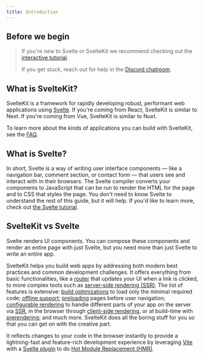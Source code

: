 ```yaml
---
title: Introduction
---
```


## Before we begin

> If you're new to Svelte or SvelteKit we recommend checking out the [interactive tutorial](https://learn.svelte.dev).
>
> If you get stuck, reach out for help in the [Discord chatroom](https://svelte.dev/chat).

## What is SvelteKit?

SvelteKit is a framework for rapidly developing robust, performant web applications using [Svelte](https://svelte.dev/). If you're coming from React, SvelteKit is similar to Next. If you're coming from Vue, SvelteKit is similar to Nuxt.

To learn more about the kinds of applications you can build with SvelteKit, see the [FAQ](/docs/faq#what-can-i-make-with-sveltekit).

## What is Svelte?

In short, Svelte is a way of writing user interface components — like a navigation bar, comment section, or contact form — that users see and interact with in their browsers. The Svelte compiler converts your components to JavaScript that can be run to render the HTML for the page and to CSS that styles the page. You don't need to know Svelte to understand the rest of this guide, but it will help. If you'd like to learn more, check out [the Svelte tutorial](https://svelte.dev/tutorial).

## SvelteKit vs Svelte

Svelte renders UI components. You can compose these components and render an entire page with just Svelte, but you need more than just Svelte to write an entire app.

SvelteKit helps you build web apps by addressing both modern best practices and common development challenges. It offers everything from basic functionalities, like a [router](glossary#routing) that updates your UI when a link is clicked, to more complex tools such as [server-side rendering (SSR)](glossary#ssr). The list of features is extensive: [build optimizations](https://vitejs.dev/guide/features.html#build-optimizations) to load only the minimal required code; [offline support](service-workers); [preloading](link-options#data-sveltekit-preload-data) pages before user navigation; [configurable rendering](page-options) to handle different parts of your app on the server via [SSR](glossary#ssr), in the browser through [client-side rendering](glossary#csr), or at build-time with [prerendering](glossary#prerendering); and much more. SvelteKit does all the boring stuff for you so that you can get on with the creative part.

It reflects changes to your code in the browser instantly to provide a lightning-fast and feature-rich development experience by leveraging [Vite](https://vitejs.dev/) with a [Svelte plugin](https://github.com/sveltejs/vite-plugin-svelte) to do [Hot Module Replacement (HMR)](https://github.com/sveltejs/vite-plugin-svelte/blob/main/docs/config.md#hot).
